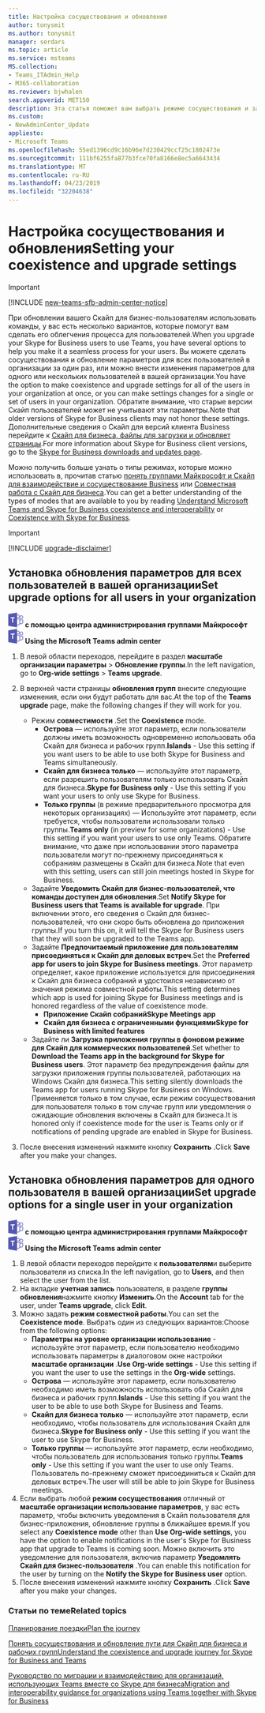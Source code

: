 ```yaml
---
title: Настройка сосуществования и обновления
author: tonysmit
ms.author: tonysmit
manager: serdars
ms.topic: article
ms.service: msteams
MS.collection:
- Teams_ITAdmin_Help
- M365-collaboration
ms.reviewer: bjwhalen
search.appverid: MET150
description: Эта статья поможет вам выбрать режиме сосуществования и задайте другие параметры совместной работы.
ms.custom:
- NewAdminCenter_Update
appliesto:
- Microsoft Teams
ms.openlocfilehash: 55ed1396cd9c16b96e7d230429ccf25c1802473e
ms.sourcegitcommit: 111bf6255fa877b3fce70fa8166e8ec5a6643434
ms.translationtype: MT
ms.contentlocale: ru-RU
ms.lasthandoff: 04/23/2019
ms.locfileid: "32204638"
---
```

# <a name="setting-your-coexistence-and-upgrade-settings"></a><span data-ttu-id="a3e2c-103">Настройка сосуществования и обновления</span><span class="sxs-lookup"><span data-stu-id="a3e2c-103">Setting your coexistence and upgrade settings</span></span>

> [!IMPORTANT]
> [!INCLUDE [new-teams-sfb-admin-center-notice](includes/new-teams-sfb-admin-center-notice.md)]

<span data-ttu-id="a3e2c-104">При обновлении вашего Скайп для бизнес-пользователям использовать команды, у вас есть несколько вариантов, которые помогут вам сделать его облегчения процесса для пользователей.</span><span class="sxs-lookup"><span data-stu-id="a3e2c-104">When you upgrade your Skype for Business users to use Teams, you have several options to help you make it a seamless process for your users.</span></span> <span data-ttu-id="a3e2c-105">Вы можете сделать сосуществования и обновление параметров для всех пользователей в организации за один раз, или можно внести изменения параметров для одного или нескольких пользователей в вашей организации.</span><span class="sxs-lookup"><span data-stu-id="a3e2c-105">You have the option to make coexistence and upgrade settings for all of the users in your organization at once, or you can make settings changes for a single or set of users in your organization.</span></span> <span data-ttu-id="a3e2c-106">Обратите внимание, что старые версии Скайп пользователей может не учитывают эти параметры.</span><span class="sxs-lookup"><span data-stu-id="a3e2c-106">Note that older versions of Skype for Business clients may not honor these settings.</span></span> <span data-ttu-id="a3e2c-107">Дополнительные сведения о Скайп для версий клиента Business перейдите к [Скайп для бизнеса, файлы для загрузки и обновляет страницы](https://docs.microsoft.com/en-us/skypeforbusiness/software-updates).</span><span class="sxs-lookup"><span data-stu-id="a3e2c-107">For more information about Skype for Business client versions, go to the [Skype for Business downloads and updates page](https://docs.microsoft.com/en-us/skypeforbusiness/software-updates).</span></span> 

<span data-ttu-id="a3e2c-108">Можно получить больше узнать о типы режимах, которые можно использовать в, прочитав статью [понять группами Майкрософт и Скайп для взаимодействие и сосуществование Business](teams-and-skypeforbusiness-coexistence-and-interoperability.md) или [Совместная работа с Скайп для бизнеса](coexistence-chat-calls-presence.md).</span><span class="sxs-lookup"><span data-stu-id="a3e2c-108">You can get a better understanding of the types of modes that are available to you by reading [Understand Microsoft Teams and Skype for Business coexistence and interoperability](teams-and-skypeforbusiness-coexistence-and-interoperability.md) or [Coexistence with Skype for Business](coexistence-chat-calls-presence.md).</span></span>  

> [!IMPORTANT]
> [!INCLUDE [upgrade-disclaimer](includes/upgrade-disclaimer.md)]


## <a name="set-upgrade-options-for-all-users-in-your-organization"></a><span data-ttu-id="a3e2c-109">Установка обновления параметров для всех пользователей в вашей организации</span><span class="sxs-lookup"><span data-stu-id="a3e2c-109">Set upgrade options for all users in your organization</span></span>

<span data-ttu-id="a3e2c-110">![команды логотип 30x30.png](media/teams-logo-30x30.png) **с помощью центра администрирования группами Майкрософт**</span><span class="sxs-lookup"><span data-stu-id="a3e2c-110">![teams-logo-30x30.png](media/teams-logo-30x30.png) **Using the Microsoft Teams admin center**</span></span>

1. <span data-ttu-id="a3e2c-111">В левой области переходов, перейдите в раздел **масштабе организации параметры** > **Обновление группы**.</span><span class="sxs-lookup"><span data-stu-id="a3e2c-111">In the left navigation, go to **Org-wide settings** > **Teams upgrade**.</span></span> 

2. <span data-ttu-id="a3e2c-112">В верхней части страницы **обновления групп** внесите следующие изменения, если они будут работать для вас.</span><span class="sxs-lookup"><span data-stu-id="a3e2c-112">At the top of the **Teams upgrade** page, make the following changes if they will work for you.</span></span>
    - <span data-ttu-id="a3e2c-113">Режим **совместимости** .</span><span class="sxs-lookup"><span data-stu-id="a3e2c-113">Set the **Coexistence** mode.</span></span>
        - <span data-ttu-id="a3e2c-114">**Острова** — используйте этот параметр, если пользователи должны иметь возможность одновременно использовать оба Скайп для бизнеса и рабочих групп.</span><span class="sxs-lookup"><span data-stu-id="a3e2c-114">**Islands** - Use this setting if you want users to be able to use both Skype for Business and Teams simultaneously.</span></span>
        - <span data-ttu-id="a3e2c-115">**Скайп для бизнеса только** — используйте этот параметр, если разрешить пользователям только использовать Скайп для бизнеса.</span><span class="sxs-lookup"><span data-stu-id="a3e2c-115">**Skype for Business only** - Use this setting if you want your users to only use Skype for Business.</span></span>
        - <span data-ttu-id="a3e2c-116">**Только группы** (в режиме предварительного просмотра для некоторых организациях) — Используйте этот параметр, если требуется, чтобы пользователи использовали только группы.</span><span class="sxs-lookup"><span data-stu-id="a3e2c-116">**Teams only** (in preview for some organizations) - Use this setting if you want your users to use only Teams.</span></span> <span data-ttu-id="a3e2c-117">Обратите внимание, что даже при использовании этого параметра пользователи могут по-прежнему присоединяться к собраниям размещены в Скайп для бизнеса.</span><span class="sxs-lookup"><span data-stu-id="a3e2c-117">Note that even with this setting, users can still join meetings hosted in Skype for Business.</span></span>
    - <span data-ttu-id="a3e2c-118">Задайте **Уведомить Скайп для бизнес-пользователей, что команды доступен для обновления**.</span><span class="sxs-lookup"><span data-stu-id="a3e2c-118">Set **Notify Skype for Business users that Teams is available for upgrade**.</span></span> <span data-ttu-id="a3e2c-119">При включении этого, его сведения о Скайп для бизнес-пользователей, что они скоро быть обновлена до приложения группы.</span><span class="sxs-lookup"><span data-stu-id="a3e2c-119">If you turn this on, it will tell the Skype for Business users that they will soon be upgraded to the Teams app.</span></span>
    - <span data-ttu-id="a3e2c-120">Задайте **Предпочитаемый приложение для пользователям присоединяться к Скайп для деловых встреч**.</span><span class="sxs-lookup"><span data-stu-id="a3e2c-120">Set the **Preferred app for users to join Skype for Business meetings**.</span></span> <span data-ttu-id="a3e2c-121">Этот параметр определяет, какое приложение используется для присоединения к Скайп для бизнеса собраний и удостоился независимо от значения режима совместной работы.</span><span class="sxs-lookup"><span data-stu-id="a3e2c-121">This setting determines which app is used for joining Skype for Business meetings and is honored regardless of the value of coexistence mode.</span></span>
      - <span data-ttu-id="a3e2c-122">**Приложение Скайп собраний**</span><span class="sxs-lookup"><span data-stu-id="a3e2c-122">**Skype Meetings app**</span></span>
      - <span data-ttu-id="a3e2c-123">**Скайп для бизнеса с ограниченными функциями**</span><span class="sxs-lookup"><span data-stu-id="a3e2c-123">**Skype for Business with limited features**</span></span>
    - <span data-ttu-id="a3e2c-124">Задайте ли **Загрузка приложения группы в фоновом режиме для Скайп для коммерческих пользователей**.</span><span class="sxs-lookup"><span data-stu-id="a3e2c-124">Set whether to **Download the Teams app in the background for Skype for Business users**.</span></span>  <span data-ttu-id="a3e2c-125">Этот параметр без предупреждения файлы для загрузки приложения группы пользователей, работающих на Windows Скайп для бизнеса.</span><span class="sxs-lookup"><span data-stu-id="a3e2c-125">This setting silently downloads the Teams app for users running Skype for Business on Windows.</span></span> <span data-ttu-id="a3e2c-126">Применяется только в том случае, если режим сосуществования для пользователя только в том случае групп или уведомления о ожидающие обновления включены в Скайп для бизнеса.</span><span class="sxs-lookup"><span data-stu-id="a3e2c-126">It is honored only if coexistence mode for the user is Teams only or if notifications of pending upgrade are enabled in Skype for Business.</span></span>
3. <span data-ttu-id="a3e2c-127">После внесения изменений нажмите кнопку **Сохранить** .</span><span class="sxs-lookup"><span data-stu-id="a3e2c-127">Click **Save** after you make your changes.</span></span>

## <a name="set-upgrade-options-for-a-single-user-in-your-organization"></a><span data-ttu-id="a3e2c-128">Установка обновления параметров для одного пользователя в вашей организации</span><span class="sxs-lookup"><span data-stu-id="a3e2c-128">Set upgrade options for a single user in your organization</span></span>

<span data-ttu-id="a3e2c-129">![команды логотип 30x30.png](media/teams-logo-30x30.png) **с помощью центра администрирования группами Майкрософт**</span><span class="sxs-lookup"><span data-stu-id="a3e2c-129">![teams-logo-30x30.png](media/teams-logo-30x30.png) **Using the Microsoft Teams admin center**</span></span>

1. <span data-ttu-id="a3e2c-130">В левой области переходов перейдите к **пользователям**и выберите пользователя из списка.</span><span class="sxs-lookup"><span data-stu-id="a3e2c-130">In the left navigation, go to **Users**, and then select the user from the list.</span></span> 
2. <span data-ttu-id="a3e2c-131">На вкладке **учетная запись** пользователя, в разделе **группы обновления**нажмите кнопку **Изменить**.</span><span class="sxs-lookup"><span data-stu-id="a3e2c-131">On the **Account** tab for the user, under **Teams upgrade**, click **Edit**.</span></span>
3. <span data-ttu-id="a3e2c-132">Можно задать **режим совместной работы**.</span><span class="sxs-lookup"><span data-stu-id="a3e2c-132">You can set the **Coexistence mode**.</span></span> <span data-ttu-id="a3e2c-133">Выбрать один из следующих вариантов:</span><span class="sxs-lookup"><span data-stu-id="a3e2c-133">Choose from the following options:</span></span>
     - <span data-ttu-id="a3e2c-134">**Параметры на уровне организации использование** - используйте этот параметр, если пользователю необходимо использовать параметры в диалоговом окне настройки **масштабе организации** .</span><span class="sxs-lookup"><span data-stu-id="a3e2c-134">**Use Org-wide settings** - Use this setting if you want the user to use the settings in the **Org-wide** settings.</span></span> 
     - <span data-ttu-id="a3e2c-135">**Острова** — используйте этот параметр, если пользователю необходимо иметь возможность использовать оба Скайп для бизнеса и рабочих групп.</span><span class="sxs-lookup"><span data-stu-id="a3e2c-135">**Islands** - Use this setting if you want the user to be able to use both Skype for Business and Teams.</span></span> 
     - <span data-ttu-id="a3e2c-136">**Скайп для бизнеса только** — используйте этот параметр, если необходимо, чтобы пользователь для использования Скайп для бизнеса.</span><span class="sxs-lookup"><span data-stu-id="a3e2c-136">**Skype for Business only** - Use this setting if you want the user to use Skype for Business.</span></span> 
     - <span data-ttu-id="a3e2c-137">**Только группы** — используйте этот параметр, если необходимо, чтобы пользователь для использования только группы.</span><span class="sxs-lookup"><span data-stu-id="a3e2c-137">**Teams only** - Use this setting if you want the user to use only Teams.</span></span> <span data-ttu-id="a3e2c-138">Пользователь по-прежнему сможет присоединиться к Скайп для деловых встреч.</span><span class="sxs-lookup"><span data-stu-id="a3e2c-138">The user will still be able to join Skype for Business meetings.</span></span>
4. <span data-ttu-id="a3e2c-139">Если выбрать любой **режим сосуществования** отличный от **масштабе организации использование параметров**, у вас есть параметр, чтобы включить уведомления в Скайп пользователя для бизнес-приложения, обновление группы в ближайшее время.</span><span class="sxs-lookup"><span data-stu-id="a3e2c-139">If you select any **Coexistence mode** other than **Use Org-wide settings**, you have the option to enable notifications in the user's Skype for Business app that upgrade to Teams is coming soon.</span></span> <span data-ttu-id="a3e2c-140">Можно включить это уведомление для пользователя, включив параметр **Уведомлять Скайп для бизнес-пользователя** .</span><span class="sxs-lookup"><span data-stu-id="a3e2c-140">You can enable this notification for the user by turning on the **Notify the Skype for Business user** option.</span></span>
5. <span data-ttu-id="a3e2c-141">После внесения изменений нажмите кнопку **Сохранить** .</span><span class="sxs-lookup"><span data-stu-id="a3e2c-141">Click **Save** after you make your changes.</span></span>

### <a name="related-topics"></a><span data-ttu-id="a3e2c-142">Статьи по теме</span><span class="sxs-lookup"><span data-stu-id="a3e2c-142">Related topics</span></span>
[<span data-ttu-id="a3e2c-143">Планирование поездки</span><span class="sxs-lookup"><span data-stu-id="a3e2c-143">Plan the journey</span></span>](upgrade-plan-journey.md)

[<span data-ttu-id="a3e2c-144">Понять сосуществования и обновление пути для Скайп для бизнеса и рабочих групп</span><span class="sxs-lookup"><span data-stu-id="a3e2c-144">Understand the coexistence and upgrade journey for Skype for Business and Teams</span></span>](upgrade-and-coexistence-of-skypeforbusiness-and-teams.md)

[<span data-ttu-id="a3e2c-145">Руководство по миграции и взаимодействию для организаций, использующих Teams вместе со Skype для бизнеса</span><span class="sxs-lookup"><span data-stu-id="a3e2c-145">Migration and interoperability guidance for organizations using Teams together with Skype for Business</span></span>](migration-interop-guidance-for-teams-with-skype.md)
